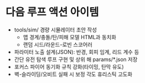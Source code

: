 # 다음 루프 액션 아이템

- tools/sim/ 경량 시뮬레이터 초안 작성
  - 맵 경계/충돌/탄/피해 모델 HTML과 동치화
  - 랜덤 시드/라운드-로빈 스코어러
- 파라미터 노출 설계(JSON): 반경, 회피 임계, 리드 계수 등
- 간단 유전 탐색 루프 구현 및 상위 해 params/*.json 저장
- 포커스 파이어 동기화 규칙 강화(타이밍, 탄막 유도)
- 벽-슬라이딩/오비트 실패 시 보정 각도 휴리스틱 고도화

